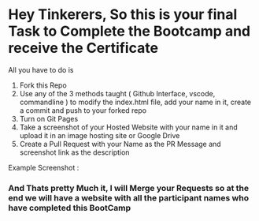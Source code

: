 # Hey Tinkerers, So this is your final Task to Complete the Bootcamp and receive the Certificate

All you have to do is
1. Fork this Repo
2. Use any of the 3 methods taught ( Github Interface, vscode, commandline ) to modify the index.html file, add your name in it, create a commit and push to your forked repo
3. Turn on Git Pages
4. Take a screenshot of your Hosted Website with your name in it and upload it in an image hosting site or Google Drive
5. Create a Pull Request with your Name as the PR Message and screenshot link as the description

Example Screenshot : 

### And Thats pretty Much it, I will Merge your Requests so at the end we will have a website with all the participant names who have completed this BootCamp
